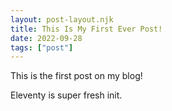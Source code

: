 ```yaml
---
layout: post-layout.njk
title: This Is My First Ever Post!
date: 2022-09-28
tags: ["post"]
---
```


This is the first post on my blog!

Eleventy is super fresh init.
